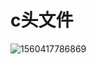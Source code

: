 # c头文件

![1560417786869](C:\Users\Administrator\AppData\Roaming\Typora\typora-user-images\1560417786869.png)

